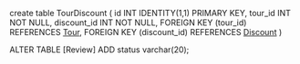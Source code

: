 create table TourDiscount (
  id INT IDENTITY(1,1) PRIMARY KEY,
  tour_id INT NOT NULL,
  discount_id INT NOT NULL,
  FOREIGN KEY (tour_id) REFERENCES [Tour](id),
  FOREIGN KEY (discount_id) REFERENCES [Discount](id)
)

ALTER TABLE [Review]
  ADD status varchar(20);
